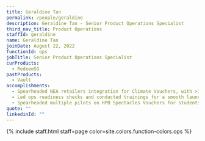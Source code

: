 ```yaml
---
title: Geraldine Tan
permalink: /people/geraldine
description: Geraldine Tan - Senior Product Operations Specialist
third_nav_title: Product Operations
staffId: geraldine
name: Geraldine Tan
joinDate: August 22, 2022
functionId: ops
jobTitle: Senior Product Operations Specialist
curProducts:
  - RedeemSG
pastProducts:
  - Vault
accomplishments:
  - Spearheaded NEA retailers integration for Climate Vouchers, with >315 outlets islandwide onboarded.
  - Led ops readiness checks and conducted trainings for a smooth launch to CDC Vouchers 2024, which has the highest claim and spend rate to date among all the previous launches.
  - Spearheaded multiple pilots on HPB Spectacles Vouchers for students under the Financial Assistance Scheme (FAS).
quote: ""
linkedinId: ""
---
```


{% include staff.html staff=page color=site.colors.function-colors.ops %}

